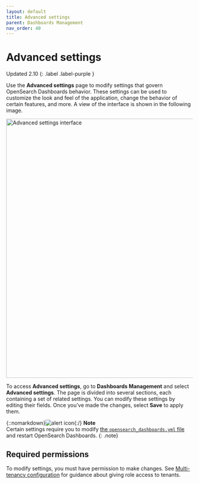 ```yaml
---
layout: default
title: Advanced settings
parent: Dashboards Management
nav_order: 40
---
```


# Advanced settings
Updated 2.10
{: .label .label-purple }

Use the **Advanced settings** page to modify settings that govern OpenSearch Dashboards behavior. These settings can be used to customize the look and feel of the application, change the behavior of certain features, and more. A view of the interface is shown in the following image.

<img src="{{site.url}}{{site.baseurl}}/images/dashboards/advanced-settings-ui.png" alt="Advanced settings interface" width="700"/>

To access **Advanced settings**, go to **Dashboards Management** and select **Advanced settings**. The page is divided into several sections, each containing a set of related settings. You can modify these settings by editing their fields. Once you've made the changes, select **Save** to apply them.  

{::nomarkdown}<img src="{{site.url}}{{site.baseurl}}/images/icons/alert-icon.png" class="inline-icon" alt="alert icon"/>{:/} **Note**<br>Certain settings require you to modify [the `opensearch_dashboards.yml` file](https://github.com/opensearch-project/OpenSearch-Dashboards/blob/main/config/opensearch_dashboards.yml) and restart OpenSearch Dashboards.
{: .note}

## Required permissions

To modify settings, you must have permission to make changes. See [Multi-tenancy configuration](https://opensearch.org/docs/latest/security/multi-tenancy/multi-tenancy-config/#give-roles-access-to-tenants) for guidance about giving role access to tenants.
